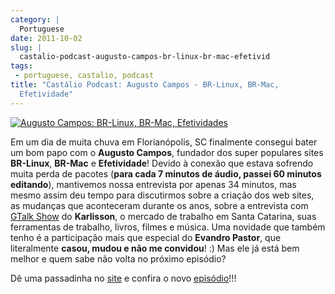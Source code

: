 ```yaml
---
category: |
  Portuguese
date: 2011-10-02
slug: |
  castalio-podcast-augusto-campos-br-linux-br-mac-efetivid
tags:
 - portuguese, castalio, podcast
title: "Castálio Podcast: Augusto Campos - BR-Linux, BR-Mac,
  Efetividade"
---
```


[![Augusto Campos: BR-Linux, BR-Mac,
Efetividades](http://www.castalio.info/wp-content/uploads/2011/10/augusto-campos.jpg)](http://www.castalio.info/wp-content/uploads/2011/10/augusto-campos.jpg)

Em um dia de muita chuva em Florianópolis, SC finalmente consegui bater
um bom papo com o **Augusto Campos**, fundador dos super populares sites
**BR-Linux**, **BR-Mac** e **Efetividade**! Devido à conexão que estava
sofrendo muita perda de pacotes (**para cada 7 minutos de áudio, passei
60 minutos editando**), mantivemos nossa entrevista por apenas 34
minutos, mas mesmo assim deu tempo para discutirmos sobre a criação dos
web sites, as mudanças que aconteceram durante os anos, sobre a
entrevista com [GTalk Show](http://hacktoon.com/?s=augusto+campos) do
**Karlisson**, o mercado de trabalho em Santa Catarina, suas ferramentas
de trabalho, livros, filmes e música. Uma novidade que também tenho é a
participação mais que especial do **Evandro Pastor**, que literalmente
**casou, mudou e não me convidou**! :) Mas ele já está bem melhor e quem
sabe não volta no próximo episódio?

Dê uma passadinha no [site](http://www.castalio.info/) e confira o novo
[episódio](http://www.castalio.info/augusto-campos-br-linux-br-mac-efetividade)!!!
